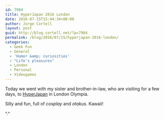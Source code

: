 ```yaml
---
id: 7984
title: HyperJapan 2016 London
date: 2016-07-15T15:44:34+00:00
author: Jorge Cortell
layout: post
guid: http://blog.cortell.net/?p=7984
permalink: /blog/2016/07/15/hyperjapan-2016-london/
categories:
  - Geek Fun
  - General
  - 'Humor &amp; curiosities'
  - "Life's pleasures"
  - London
  - Personal
  - Videogames
---
```


  
Today we went with my sister and brother-in-law, who are visiting for a few days, to <a href="http://hyperjapan.co.uk/" target="_blank">HyperJapan</a> in London Olympia.
  
Silly and fun, full of _cosplay_ and _otakus_. Kawaii!
  
^.^